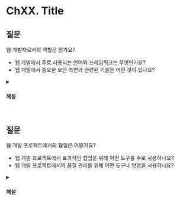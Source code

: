 # ChXX. Title

## 질문

웹 개발자로서의 역할은 뭔가요?

* 웹 개발에서 주로 사용되는 언어와 프레임워크는 무엇인가요?
* 웹 개발에서 중요한 보안 측면과 관련된 기술은 어떤 것이 있나요?

<details>
<summary><h4>해설</h4></summary>


웹 개발자로서의 역할은 뭔가요?
* 웹 개발자로서의 역할은 다양하고 중요한 일들로 가득차 있습니다. 주로 프론트엔드와 백엔드 개발을 담당하며 사용자 인터페이스 개발, 데이터베이스 관리, 서버 구축 등을 수행합니다.

웹 개발에서 주로 사용되는 언어와 프레임워크는 무엇인가요?
* 웹 개발에서 주로 사용되는 언어는 HTML, CSS, JavaScript이며, 프레임워크로는 React, Angular, Vue.js(프론트엔드)와 Node.js, Django, Ruby on Rails(백엔드) 등이 있습니다.

웹 개발에서 중요한 보안 측면과 관련된 기술은 어떤 것이 있나요?
* 웹 개발에서 보안은 매우 중요한 측면 중 하나입니다. HTTPS 프로토콜 사용, 데이터 검증 및 이메일 인증, SQL Injection 및 Cross-Site Scripting (XSS) 방어 등이 일반적으로 사용되는 보안 기술입니다.
</details>


<br>

## 질문

웹 개발 프로젝트에서의 협업은 어떤가요?

* 웹 개발 프로젝트에서 효과적인 협업을 위해 어떤 도구를 주로 사용하나요?
* 웹 개발 프로젝트에서의 품질 관리를 위해 어떤 도구나 방법을 사용하나요?

<details>
<summary><h4>해설</h4></summary>

웹 개발 프로젝트에서의 협업은 어떤가요?
* 웹 개발 프로젝트에서 효과적인 협업은 프로젝트의 성공에 중요한 역할을 합니다. 주로 팀원들과의 소통, 코드 관리, 문서화 등이 필요합니다.

웹 개발 프로젝트에서 효과적인 협업을 위해 어떤 도구를 주로 사용하나요?
* 웹 개발 프로젝트에서 효과적인 협업을 위해 주로 사용되는 도구로는 Slack, Jira, Trello(협업 및 일정 관리), Git, GitHub, Bitbucket(코드 협업 및 버전 관리) 등이 있습니다.

웹 개발 프로젝트에서의 품질 관리를 위해 어떤 도구나 방법을 사용하나요?
* 웹 개발 프로젝트에서의 품질 관리를 위해 사용되는 도구로는 테스트 자동화 도구인 Jest, Selenium, Cypress 등이 있으며, 코드 리뷰 도구로는 CodeClimate, SonarQube 등이 자주 활용됩니다.
</details>
